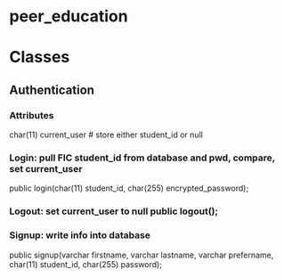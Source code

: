 # peer_education

# Classes

## Authentication

### Attributes 
char(11) current_user # store either student_id or null

### Login: pull FIC student_id from database and pwd, compare, set current_user 
public login(char(11) student_id, char(255) encrypted_password);

### Logout: set current_user to null public logout();

### Signup: write info into database 
public signup(varchar firstname, varchar lastname, varchar prefername, char(11) student_id, char(255) password);

